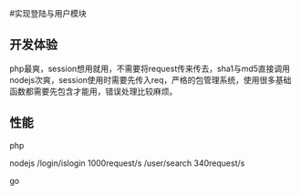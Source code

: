 #实现登陆与用户模块

## 开发体验
php最爽，session想用就用，不需要将request传来传去，sha1与md5直接调用
nodejs次爽，session使用时需要先传入req，严格的包管理系统，使用很多基础函数都需要先包含才能用，错误处理比较麻烦。

## 性能
php


nodejs
/login/islogin 1000request/s
/user/search 340request/s

go